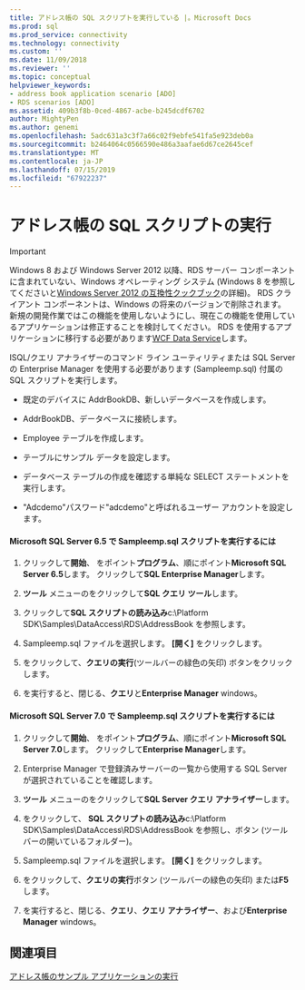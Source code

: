 ```yaml
---
title: アドレス帳の SQL スクリプトを実行している |。Microsoft Docs
ms.prod: sql
ms.prod_service: connectivity
ms.technology: connectivity
ms.custom: ''
ms.date: 11/09/2018
ms.reviewer: ''
ms.topic: conceptual
helpviewer_keywords:
- address book application scenario [ADO]
- RDS scenarios [ADO]
ms.assetid: 409b3f8b-0ced-4867-acbe-b245dcdf6702
author: MightyPen
ms.author: genemi
ms.openlocfilehash: 5adc631a3c3f7a66c02f9ebfe541fa5e923deb0a
ms.sourcegitcommit: b2464064c0566590e486a3aafae6d67ce2645cef
ms.translationtype: MT
ms.contentlocale: ja-JP
ms.lasthandoff: 07/15/2019
ms.locfileid: "67922237"
---
```

# <a name="running-the-address-book-sql-script"></a>アドレス帳の SQL スクリプトの実行
> [!IMPORTANT]
>  Windows 8 および Windows Server 2012 以降、RDS サーバー コンポーネントに含まれていない、Windows オペレーティング システム (Windows 8 を参照してくださいと[Windows Server 2012 の互換性クックブック](https://www.microsoft.com/download/details.aspx?id=27416)の詳細)。 RDS クライアント コンポーネントは、Windows の将来のバージョンで削除されます。 新規の開発作業ではこの機能を使用しないようにし、現在この機能を使用しているアプリケーションは修正することを検討してください。 RDS を使用するアプリケーションに移行する必要があります[WCF Data Service](https://go.microsoft.com/fwlink/?LinkId=199565)します。  
  
 ISQL/クエリ アナライザーのコマンド ライン ユーティリティまたは SQL Server の Enterprise Manager を使用する必要があります (Sampleemp.sql) 付属の SQL スクリプトを実行します。  
  
-   既定のデバイスに AddrBookDB、新しいデータベースを作成します。  
  
-   AddrBookDB、データベースに接続します。  
  
-   Employee テーブルを作成します。  
  
-   テーブルにサンプル データを設定します。  
  
-   データベース テーブルの作成を確認する単純な SELECT ステートメントを実行します。  
  
-   "Adcdemo"パスワード"adcdemo"と呼ばれるユーザー アカウントを設定します。  
  
#### <a name="to-run-the-sampleempsql-script-in-microsoft-sql-server-65"></a>Microsoft SQL Server 6.5 で Sampleemp.sql スクリプトを実行するには  
  
1.  クリックして**開始**、 をポイント**プログラム**、順にポイント**Microsoft SQL Server 6.5**します。 クリックして**SQL Enterprise Manager**します。  
  
2.  **ツール** メニューのをクリックして**SQL クエリ ツール**します。  
  
3.  クリックして**SQL スクリプトの読み込み**c:\Platform SDK\Samples\DataAccess\RDS\AddressBook を参照します。  
  
4.  Sampleemp.sql ファイルを選択します。 **[開く]** をクリックします。  
  
5.  をクリックして、**クエリの実行**(ツールバーの緑色の矢印) ボタンをクリックします。  
  
6.  を実行すると、閉じる、**クエリ**と**Enterprise Manager** windows。  
  
#### <a name="to-run-the-sampleempsql-script-in-microsoft-sql-server-70"></a>Microsoft SQL Server 7.0 で Sampleemp.sql スクリプトを実行するには  
  
1.  クリックして**開始**、 をポイント**プログラム**、順にポイント**Microsoft SQL Server 7.0**します。 クリックして**Enterprise Manager**します。  
  
2.  Enterprise Manager で登録済みサーバーの一覧から使用する SQL Server が選択されていることを確認します。  
  
3.  **ツール** メニューのをクリックして**SQL Server クエリ アナライザー**します。  
  
4.  をクリックして、 **SQL スクリプトの読み込み**c:\Platform SDK\Samples\DataAccess\RDS\AddressBook を参照し、ボタン (ツールバーの開いているフォルダー)。  
  
5.  Sampleemp.sql ファイルを選択します。 **[開く]** をクリックします。  
  
6.  をクリックして、**クエリの実行**ボタン (ツールバーの緑色の矢印) または**F5**します。  
  
7.  を実行すると、閉じる、**クエリ**、**クエリ アナライザー**、および**Enterprise Manager** windows。  
  
## <a name="see-also"></a>関連項目  
 [アドレス帳のサンプル アプリケーションの実行](../../../ado/guide/remote-data-service/running-the-address-book-sample-application.md)


